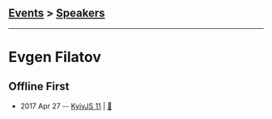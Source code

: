 ## [Events](../README.md) > [Speakers](../speakers.md)
---

# Evgen Filatov

## Offline First
- 2017 Apr 27 -- [KyivJS 11](https://www.youtube.com/watch?v=1_q9zVRTx8U)  | [:notebook:](https://drive.google.com/file/d/0B4xFRFS363tpNHllNG1zS0U2Rjg/view)  
